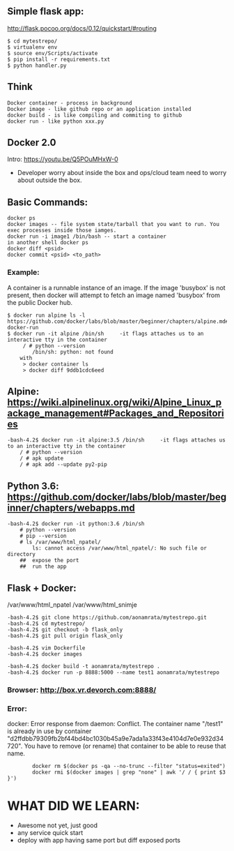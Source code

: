 ## Simple flask app:
http://flask.pocoo.org/docs/0.12/quickstart/#routing
```
$ cd mytestrepo/
$ virtualenv env
$ source env/Scripts/activate
$ pip install -r requirements.txt
$ python handler.py
```

## Think
    Docker container - process in background 
    Docker image - like github repo or an application installed
    docker build - is like compiling and commiting to github
    docker run - like python xxx.py 


## Docker 2.0
Intro: https://youtu.be/Q5POuMHxW-0
- Developer worry about inside the box and ops/cloud team need to worry about outside the box.

## Basic Commands:
```
docker ps 
docker images -- file system state/tarball that you want to run. You exec processes inside those iamges.
docker run -i image1 /bin/bash -- start a container
in another shell docker ps 
docker diff <psid>
docker commit <psid> <to_path>
```

### Example:
A container is a runnable instance of an image. 
 If the image 'busybox' is not present, then docker will attempt to fetch an image named 'busybox' from the public Docker hub.
```
$ docker run alpine ls -l          https://github.com/docker/labs/blob/master/beginner/chapters/alpine.md#11-docker-run
$ docker run -it alpine /bin/sh     -it flags attaches us to an interactive tty in the container
     / # python --version
        /bin/sh: python: not found
    with 
     > docker container ls 
     > docker diff 9ddb1cdc6eed
```     
     
     

## Alpine: https://wiki.alpinelinux.org/wiki/Alpine_Linux_package_management#Packages_and_Repositories
```
-bash-4.2$ docker run -it alpine:3.5 /bin/sh     -it flags attaches us to an interactive tty in the container
    / # python --version
    / # apk update
    / # apk add --update py2-pip
```

## Python 3.6: https://github.com/docker/labs/blob/master/beginner/chapters/webapps.md
```
-bash-4.2$ docker run -it python:3.6 /bin/sh
    # python --version
    # pip --version
    # ls /var/www/html_npatel/
        ls: cannot access /var/www/html_npatel/: No such file or directory
    ##  expose the port
    ##  run the app 
```

## Flask + Docker:
/var/www/html_npatel
/var/www/html_snimje

```
-bash-4.2$ git clone https://github.com/aonamrata/mytestrepo.git
-bash-4.2$ cd mytestrepo/
-bash-4.2$ git checkout -b flask_only
-bash-4.2$ git pull origin flask_only

-bash-4.2$ vim Dockerfile
-bash-4.2$ docker images

-bash-4.2$ docker build -t aonamrata/mytestrepo .
-bash-4.2$ docker run -p 8888:5000 --name test1 aonamrata/mytestrepo
```

### Browser:     http://box.vr.devorch.com:8888/

### Error:
docker: Error response from daemon: Conflict. The container name "/test1" is already in use by container "d2ffdbb79309fb2bf44bd4bc1030b45a9e7ada1a33f43e4104d7e0e932d34720". You have to remove (or rename) that container to be able to reuse that name.
```
        docker rm $(docker ps -qa --no-trunc --filter "status=exited")
        docker rmi $(docker images | grep "none" | awk '/ / { print $3 }')
```


# WHAT DID WE LEARN:
- Awesome not yet, just good 
- any service quick start 
- deploy with app having same port but diff exposed ports 


